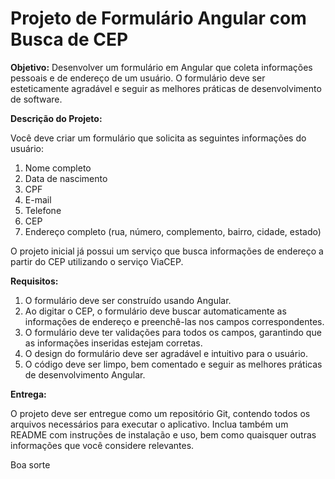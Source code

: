 # Projeto de Formulário Angular com Busca de CEP

**Objetivo:** Desenvolver um formulário em Angular que coleta informações pessoais e de endereço de um usuário. O formulário deve ser esteticamente agradável e seguir as melhores práticas de desenvolvimento de software.

**Descrição do Projeto:**

Você deve criar um formulário que solicita as seguintes informações do usuário:

1. Nome completo
2. Data de nascimento
3. CPF
4. E-mail
5. Telefone
6. CEP
7. Endereço completo (rua, número, complemento, bairro, cidade, estado)

O projeto inicial já possui um serviço que busca informações de endereço a partir do CEP utilizando o serviço ViaCEP.

**Requisitos:**

1. O formulário deve ser construído usando Angular.
2. Ao digitar o CEP, o formulário deve buscar automaticamente as informações de endereço e preenchê-las nos campos correspondentes.
3. O formulário deve ter validações para todos os campos, garantindo que as informações inseridas estejam corretas.
4. O design do formulário deve ser agradável e intuitivo para o usuário.
5. O código deve ser limpo, bem comentado e seguir as melhores práticas de desenvolvimento Angular.

**Entrega:**

O projeto deve ser entregue como um repositório Git, contendo todos os arquivos necessários para executar o aplicativo. Inclua também um README com instruções de instalação e uso, bem como quaisquer outras informações que você considere relevantes.

Boa sorte
